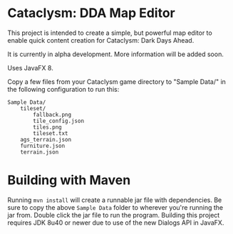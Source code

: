 # Cataclysm: DDA Map Editor

This project is intended to create a simple, but powerful map editor to enable quick content creation for Cataclysm: Dark Days Ahead.

It is currently in alpha development. More information will be added soon.

Uses JavaFX 8.

Copy a few files from your Cataclysm game directory to "Sample Data/" in the following configuration to run this:
```
Sample Data/
	tileset/
		fallback.png
		tile_config.json
		tiles.png
		tileset.txt
	ags_terrain.json
	furniture.json
	terrain.json
```

# Building with Maven

Running ```mvn install``` will create a runnable jar file with dependencies. Be sure to copy the above ```Sample Data``` folder to wherever you're running the jar from.
Double click the jar file to run the program.
Building this project requires JDK 8u40 or newer due to use of the new Dialogs API in JavaFX.
